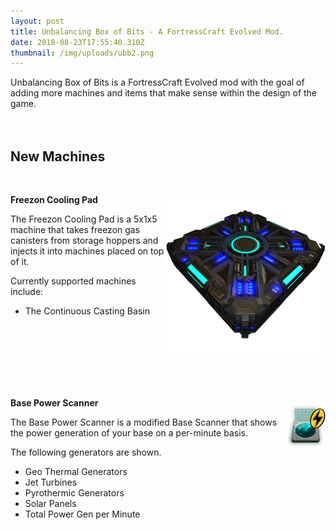 ```yaml
---
layout: post
title: Unbalancing Box of Bits - A FortressCraft Evolved Mod.
date: 2018-08-23T17:55:40.310Z
thumbnail: /img/uploads/ubb2.png
---
```

Unbalancing Box of Bits is a FortressCraft Evolved mod with the goal of adding more machines and items that make sense within the design of the game.
<br>
<br>
<br>

## New Machines

<br>

<div style="float: right;">

![Freezon Cooling Pad Image](/img/uploads/petercashel.freezoncoolingpadplacement.png)

 </div>

**Freezon Cooling Pad**
<br>

The Freezon Cooling Pad is a 5x1x5 machine that takes freezon gas canisters from storage hoppers and injects it into machines placed on top of it.

Currently supported machines include:

* The Continuous Casting Basin

<br><br><br><br><br><br>

<div style="float: right;">

![Freezon Cooling Pad Image](/img/uploads/petercashel.basepowerscanner.png)

 </div>

 **Base Power Scanner**

The Base Power Scanner is a modified Base Scanner that shows the power generation of your base on a per-minute basis. 

The following generators are shown.

* Geo Thermal Generators
* Jet Turbines
* Pyrothermic Generators
* Solar Panels
* Total Power Gen per Minute

